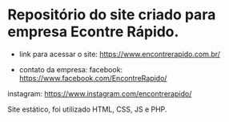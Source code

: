 # Repositório do site criado para empresa Econtre Rápido. 

- link para acessar o site: https://www.encontrerapido.com.br/

- contato da empresa: 
facebook: https://www.facebook.com/EncontreRapido/

instagram: https://www.instagram.com/encontrerapido/


Site estático, foi utilizado HTML, CSS, JS e PHP.
